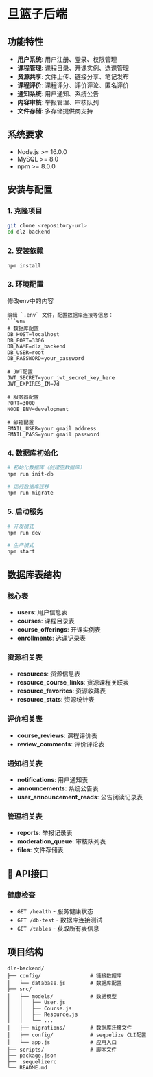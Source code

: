 # 旦篮子后端

## 功能特性

- **用户系统**: 用户注册、登录、权限管理
- **课程管理**: 课程目录、开课实例、选课管理
- **资源共享**: 文件上传、链接分享、笔记发布
- **课程评价**: 课程评分、评价评论、匿名评价
- **通知系统**: 用户通知、系统公告
- **内容审核**: 举报管理、审核队列
- **文件存储**: 多存储提供商支持

## 系统要求

- Node.js >= 16.0.0
- MySQL >= 8.0
- npm >= 8.0.0

## 安装与配置

### 1. 克隆项目
```bash
git clone <repository-url>
cd dlz-backend
```

### 2. 安装依赖
```bash
npm install
```

### 3. 环境配置
修改env中的内容
```
编辑 `.env` 文件，配置数据库连接等信息：
```env
# 数据库配置
DB_HOST=localhost
DB_PORT=3306
DB_NAME=dlz_backend
DB_USER=root
DB_PASSWORD=your_password

# JWT配置
JWT_SECRET=your_jwt_secret_key_here
JWT_EXPIRES_IN=7d

# 服务器配置
PORT=3000
NODE_ENV=development

# 邮箱配置
EMAIL_USER=your gmail address
EMAIL_PASS=your gmail password
```

### 4. 数据库初始化
```bash
# 初始化数据库（创建空数据库）
npm run init-db

# 运行数据库迁移
npm run migrate
```

### 5. 启动服务
```bash
# 开发模式
npm run dev

# 生产模式
npm start
```

## 数据库表结构

### 核心表
- **users**: 用户信息表
- **courses**: 课程目录表
- **course_offerings**: 开课实例表
- **enrollments**: 选课记录表

### 资源相关表
- **resources**: 资源信息表
- **resource_course_links**: 资源课程关联表
- **resource_favorites**: 资源收藏表
- **resource_stats**: 资源统计表

### 评价相关表
- **course_reviews**: 课程评价表
- **review_comments**: 评价评论表

### 通知相关表
- **notifications**: 用户通知表
- **announcements**: 系统公告表
- **user_announcement_reads**: 公告阅读记录表

### 管理相关表
- **reports**: 举报记录表
- **moderation_queue**: 审核队列表
- **files**: 文件存储表

## 🔧 API接口

### 健康检查
- `GET /health` - 服务健康状态
- `GET /db-test` - 数据库连接测试
- `GET /tables` - 获取所有表信息

## 项目结构

```
dlz-backend/
├── config/                # 链接数据库
│   └── database.js        # 数据库配置
├── src/
│   ├── models/            # 数据模型
│   │   ├── User.js
│   │   ├── Course.js
│   │   ├── Resource.js
│   │   └── ...
│   ├── migrations/        # 数据库迁移文件
│   ├── config/            # sequelize CLI配置
│   └── app.js             # 应用入口
├── scripts/               # 脚本文件
├── package.json
├── .sequelizerc
└── README.md
```
